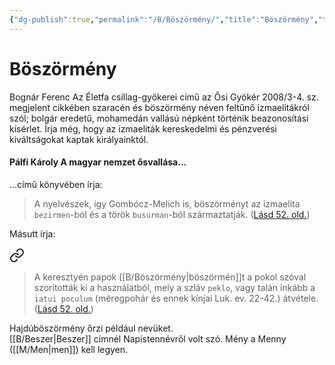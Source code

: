 ```yaml
---
{"dg-publish":true,"permalink":"/B/Böszörmény/","title":"Böszörmény","tags":["containstransclusions"],"created":"2023-10-11T06:16","updated":"2024-10-24T22:23"}
---
```



# Böszörmény

Bognár Ferenc Az Életfa csillag-gyökerei című az Ősi Gyökér 2008/3-4. sz. megjelent cikkében szaracén és böszörmény néven feltűnő izmaelitákról szól; bolgár eredetű, mohamedán vallású népként történik beazonosítási kísérlet. Írja még, hogy az izmaeliták kereskedelmi és pénzverési kiváltságokat kaptak királyainktól.  

#### Pálfi Károly A magyar nemzet ősvallása...  

...című könyvében írja:  
> A nyelvészek, így Gombócz-Melich is, böszörményt az izmaelita `bezirmen`-ból és a török `busurman`-ból származtatják. ([Lásd 52. old.](zotero://open-pdf/library/items/QVETUTRJ?page=52&annotation=55ID3595))  

Másutt írja:  

<div class="transclusion internal-embed is-loaded"><a class="markdown-embed-link" href="/p/pokol/#kv7cjg" aria-label="Open link"><svg xmlns="http://www.w3.org/2000/svg" width="24" height="24" viewBox="0 0 24 24" fill="none" stroke="currentColor" stroke-width="2" stroke-linecap="round" stroke-linejoin="round" class="svg-icon lucide-link"><path d="M10 13a5 5 0 0 0 7.54.54l3-3a5 5 0 0 0-7.07-7.07l-1.72 1.71"></path><path d="M14 11a5 5 0 0 0-7.54-.54l-3 3a5 5 0 0 0 7.07 7.07l1.71-1.71"></path></svg></a><div class="markdown-embed">



> A keresztyén papok [[B/Böszörmény\|böszörmén]]t a pokol szóval szorították ki a használatból, mely a szláv `peklo`, vagy talán inkább a `iatui poculum` (méregpohár és ennek kínjai Luk. ev. 22-42.) átvétele. ([Lásd 52. old.](zotero://open-pdf/library/items/QVETUTRJ?page=52&annotation=URFKJC68))  


</div></div>

  
Hajdúböszörmény őrzi például nevüket.  
[[B/Beszer\|Beszer]] címnél Napistennévről volt szó. Mény a Menny ([[M/Men\|men]]) kell legyen.  